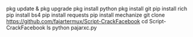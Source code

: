 pkg update & pkg upgrade
pkg install python 
pkg install git
pip install rich
pip install bs4
pip install requests 
pip install mechanize
git clone https://github.com/fajartermux/Script-CrackFacebook
cd Script-CrackFacebook
ls
python pajarxc.py